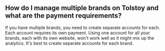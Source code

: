 ## How do I manage multiple brands on Tolstoy and what are the payment requirements?

If you have multiple brands, you need to create separate accounts for each. Each account requires its own payment. Using one account for all your brands, each with its own website, won't work well as it might mix up the analytics. It's best to create separate accounts for each brand.
